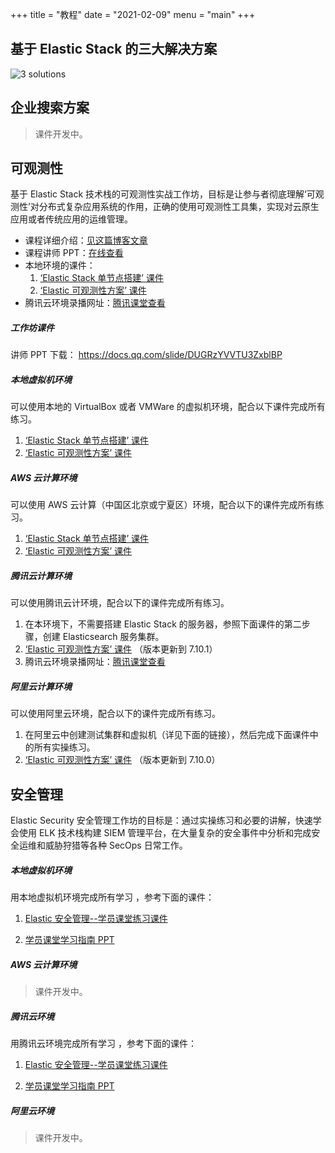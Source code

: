 +++
title = "教程"
date = "2021-02-09"
menu = "main"
+++

## 基于 Elastic Stack 的三大解决方案

![3 solutions](/images/3-solutions.jpg)

## 企业搜索方案

> 课件开发中。
## 可观测性

基于 Elastic Stack 技术栈的可观测性实战工作坊，目标是让参与者彻底理解‘可观测性’对分布式复杂应用系统的作用，正确的使用可观测性工具集，实现对云原生应用或者传统应用的运维管理。

- 课程详细介绍：[见这篇博客文章](https://martinliu.cn/blog/workshop-elastic-observability/)
- 课程讲师 PPT：[在线查看](https://docs.qq.com/slide/DUGRzYVVTU3ZxblBP)
- 本地环境的课件：
  1. [‘Elastic Stack 单节点搭建’ 课件](/codelabs/one-nodes-es-server/#0)
  2. [‘Elastic 可观测性方案’ 课件](/codelabs/elastic-observability-foundation/#0)
- 腾讯云环境录播网址：[腾讯课堂查看](https://cloud.tencent.com/developer/salon/live-1304)

##### 工作坊课件

讲师 PPT 下载： https://docs.qq.com/slide/DUGRzYVVTU3ZxblBP


##### 本地虚拟机环境

可以使用本地的 VirtualBox 或者 VMWare 的虚拟机环境，配合以下课件完成所有练习。

1. [‘Elastic Stack 单节点搭建’ 课件](/codelabs/one-nodes-es-server/#0)
2. [‘Elastic 可观测性方案’ 课件](/codelabs/elastic-observability-foundation/#0)


##### AWS 云计算环境

可以使用 AWS 云计算（中国区北京或宁夏区）环境，配合以下的课件完成所有练习。

1. [‘Elastic Stack 单节点搭建’ 课件](/codelabs/one-nodes-es-server/#0)
2. [‘Elastic 可观测性方案’ 课件](/codelabs/elastic-observability-foundation/#0)


##### 腾讯云计算环境

可以使用腾讯云计环境，配合以下的课件完成所有练习。

1. 在本环境下，不需要搭建 Elastic Stack 的服务器，参照下面课件的第二步骤，创建 Elasticsearch 服务集群。
2. [‘Elastic 可观测性方案’ 课件](/codelabs/elastic-observability-foundation-qq/#0) （版本更新到 7.10.1）
3. 腾讯云环境录播网址：[腾讯课堂查看](https://cloud.tencent.com/developer/salon/live-1304)

##### 阿里云计算环境

可以使用阿里云环境，配合以下的课件完成所有练习。

1. 在阿里云中创建测试集群和虚拟机（详见下面的链接），然后完成下面课件中的所有实操练习。
2. [‘Elastic 可观测性方案’ 课件](/codelabs/elastic-observability-foundation-aliyun/#0) （版本更新到 7.10.0）




## 安全管理

Elastic Security 安全管理工作坊的目标是：通过实操练习和必要的讲解，快速学会使用 ELK 技术栈构建 SIEM 管理平台，在大量复杂的安全事件中分析和完成安全运维和威胁狩猎等各种 SecOps 日常工作。

##### 本地虚拟机环境

用本地虚拟机环境完成所有学习 ，参考下面的课件：


1. [Elastic 安全管理--学员课堂练习课件](https://elastic.martinliu.cn/codelabs/elastic-security-foundation/#0)

2. [学员课堂学习指南 PPT](https://docs.qq.com/slide/DUG1qWklCTGJncXVO)



##### AWS 云计算环境

> 课件开发中。



##### 腾讯云环境

用腾讯云环境完成所有学习 ，参考下面的课件：

1. [Elastic 安全管理--学员课堂练习课件](https://elastic.martinliu.cn/codelabs/elastic-security-foundation/#0)

2. [学员课堂学习指南 PPT](https://docs.qq.com/slide/DUG1qWklCTGJncXVO)



##### 阿里云环境

> 课件开发中。